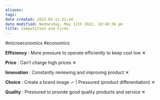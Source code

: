 ```yaml
---
aliases: 
tags: 
date created: 2022-05-11 22:44
date modified: Wednesday, May 11th 2022, 10:48:36 pm
title: Competition and Firms
---
```


#microeconomics #economics

**Efficiency** : More pressure to operate efficiently to keep cost low ✕

**Price** : Can’t charge high prices ✕

**Innovation** : Constantly reviewing and improving product ✕

**Choice** : Create a brand image ✓ | Pressured (product differentiation) ✕

**Quality** : Pressured to provide good quality products and service ✕
